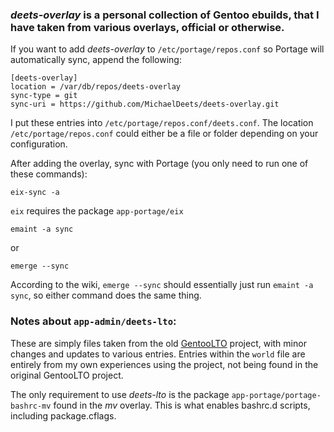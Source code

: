 ### *deets-overlay* is a personal collection of Gentoo ebuilds, that I have taken from various overlays, official or otherwise.

If you want to add *deets-overlay* to `/etc/portage/repos.conf` so Portage will automatically sync, append the following:

    [deets-overlay]
    location = /var/db/repos/deets-overlay
    sync-type = git
    sync-uri = https://github.com/MichaelDeets/deets-overlay.git

I put these entries into `/etc/portage/repos.conf/deets.conf`. The location `/etc/portage/repos.conf` could either be a file or folder depending on your configuration.

After adding the overlay, sync with Portage (you only need to run one of these commands):

    eix-sync -a

`eix` requires the package `app-portage/eix`

    emaint -a sync
or

    emerge --sync

According to the wiki, `emerge --sync` should essentially just run `emaint -a sync`, so either command does the same thing.

### Notes about `app-admin/deets-lto`:

These are simply files taken from the old [GentooLTO](https://github.com/InBetweenNames/gentooLTO) project, with minor changes and updates to various entries. Entries within the `world` file are entirely from my own experiences using the project, not being found in the original GentooLTO project.

The only requirement to use *deets-lto* is the package `app-portage/portage-bashrc-mv` found in the *mv* overlay. This is what enables bashrc.d scripts, including package.cflags.

